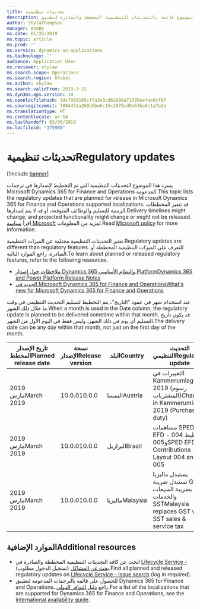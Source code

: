 ```yaml
---
title: تحديثات تنظيمية
description: يوفر هذا الموضوع قائمة بالتحديثات التنظيمية المخططة والصادرة لتطبيق Microsoft Dynamics 365 for Finance and Operations.
author: ShylaThompson
manager: AnnBe
ms.date: 01/25/2019
ms.topic: article
ms.prod: ''
ms.service: dynamics-ax-applications
ms.technology: ''
audience: Application User
ms.reviewer: shylaw
ms.search.scope: Operations
ms.search.region: Global
ms.author: shylaw
ms.search.validFrom: 2019-3-31
ms.dyn365.ops.version: 10
ms.openlocfilehash: 9dcf958165cffa3e3cd62b88a71295eefae9cf8f
ms.sourcegitcommit: f004451a260b5be6c15c3975cd9e63ba9c1a7a2e
ms.translationtype: HT
ms.contentlocale: ar-SA
ms.lasthandoff: 02/06/2019
ms.locfileid: "375980"
---
```

# <a name="regulatory-updates"></a><span data-ttu-id="09846-103">تحديثات تنظيمية</span><span class="sxs-lookup"><span data-stu-id="09846-103">Regulatory updates</span></span>

[!include [banner](../includes/banner.md)]

<span data-ttu-id="09846-104">يسرد هذا الموضوع التحديثات التنظيمية التي تم التخطيط لإصدارها في ترجمات Microsoft Dynamics 365 for Finance and Operations المدعومة.</span><span class="sxs-lookup"><span data-stu-id="09846-104">This topic lists the regulatory updates that are planned for release in Microsoft Dynamics 365 for Finance and Operations supported localizations.</span></span> <span data-ttu-id="09846-105">قد تتغير المخططات الزمنية للتسليم والوظائف المتوقعة، أو قد لا يتم إصدارها.</span><span class="sxs-lookup"><span data-stu-id="09846-105">Delivery timelines might change, and projected functionality might change or might not be released.</span></span> <span data-ttu-id="09846-106">اقرأ [سياسة Microsoft](https://go.microsoft.com/fwlink/p/?linkid=2007332) لمزيد من المعلومات.</span><span class="sxs-lookup"><span data-stu-id="09846-106">Read [Microsoft policy](https://go.microsoft.com/fwlink/p/?linkid=2007332) for more information.</span></span> 

<span data-ttu-id="09846-107">تعتبر التحديثات التنظيمية مختلفة عن الميزات التنظيمية.</span><span class="sxs-lookup"><span data-stu-id="09846-107">Regulatory updates are different than regulatory features.</span></span> <span data-ttu-id="09846-108">للتعرف على الميزات التنظيمية المخططة أو الصادرة، راجع الموارد التالية.</span><span class="sxs-lookup"><span data-stu-id="09846-108">To learn about planned or released regulatory features, refer to the following resources.</span></span>

- [<span data-ttu-id="09846-109">ملاحظات حول إصدار Dynamics 365 والنظام الأساسي Platform</span><span class="sxs-lookup"><span data-stu-id="09846-109">Dynamics 365 and Power Platform Release Notes</span></span>](https://docs.microsoft.com/business-applications-release-notes/index)
- [<span data-ttu-id="09846-110">الجديد في Microsoft Dynamics 365 for Finance and Operations</span><span class="sxs-lookup"><span data-stu-id="09846-110">What's new for Microsoft Dynamics 365 for Finance and Operations</span></span>](../../fin-and-ops/get-started/whats-new-changed.md)

<span data-ttu-id="09846-111">عند استخدام شهر في عمود "التاريخ"، يتم التخطيط لتسليم التحديث التنظيمي في وقت ما خلال ذلك الشهر.</span><span class="sxs-lookup"><span data-stu-id="09846-111">When a month is used in the Date column, the regulatory update is planned to be delivered sometime within that month.</span></span> <span data-ttu-id="09846-112">قد يكون تاريخ التسليم أي يوم في ذلك الشهر، وليس فقط في اليوم الأول من الشهر.</span><span class="sxs-lookup"><span data-stu-id="09846-112">The delivery date can be any day within that month, not just on the first day of the month.</span></span>

|<span data-ttu-id="09846-113">تاريخ الإصدار المخطط</span><span class="sxs-lookup"><span data-stu-id="09846-113">Planned release date</span></span>|<span data-ttu-id="09846-114">نسخة الإصدار</span><span class="sxs-lookup"><span data-stu-id="09846-114">Release version</span></span>|<span data-ttu-id="09846-115">البلد</span><span class="sxs-lookup"><span data-stu-id="09846-115">Country</span></span>|<span data-ttu-id="09846-116">التحديث التنظيمي</span><span class="sxs-lookup"><span data-stu-id="09846-116">Regulatory update</span></span>|
|--------------------|---------------|-------|-------|
|      <span data-ttu-id="09846-117">2019 مارس</span><span class="sxs-lookup"><span data-stu-id="09846-117">March 2019</span></span>          |   <span data-ttu-id="09846-118">10.0.0</span><span class="sxs-lookup"><span data-stu-id="09846-118">10.0.0</span></span>      | <span data-ttu-id="09846-119">النمسا</span><span class="sxs-lookup"><span data-stu-id="09846-119">Austria</span></span>      |   <span data-ttu-id="09846-120">التغييرات في Kammerumlage 2019 (رسوم المشتريات)</span><span class="sxs-lookup"><span data-stu-id="09846-120">Changes in Kammerumlage 2019 (Purchase duty)</span></span>    |
|      <span data-ttu-id="09846-121">2019 مارس</span><span class="sxs-lookup"><span data-stu-id="09846-121">March 2019</span></span>          |   <span data-ttu-id="09846-122">10.0.0</span><span class="sxs-lookup"><span data-stu-id="09846-122">10.0.0</span></span>      |   <span data-ttu-id="09846-123">البرازيل</span><span class="sxs-lookup"><span data-stu-id="09846-123">Brazil</span></span>    |     <span data-ttu-id="09846-124">مساهمات SPED EFD - التخطيط 004 و005</span><span class="sxs-lookup"><span data-stu-id="09846-124">SPED EFD Contributions - Layout  004 and 005</span></span>  |
|      <span data-ttu-id="09846-125">2019 مارس</span><span class="sxs-lookup"><span data-stu-id="09846-125">March 2019</span></span>          |   <span data-ttu-id="09846-126">10.0.0</span><span class="sxs-lookup"><span data-stu-id="09846-126">10.0.0</span></span>      |    <span data-ttu-id="09846-127">ماليزيا</span><span class="sxs-lookup"><span data-stu-id="09846-127">Malaysia</span></span>     |<span data-ttu-id="09846-128">يستبدل ماليزيا تستبدل ضريبة GST بضريبة المبيعات والخدمات SST</span><span class="sxs-lookup"><span data-stu-id="09846-128">Malaysia replaces GST with SST sales & service tax</span></span>        |

## <a name="additional-resources"></a><span data-ttu-id="09846-129">الموارد الإضافية</span><span class="sxs-lookup"><span data-stu-id="09846-129">Additional resources</span></span>
- <span data-ttu-id="09846-130">ابحث عن كافة التحديثات التنظيمية المخططة والصادرة في [Lifecycle Service - بحث عن المشاكل](https://lcs.dynamics.com/Logon/Index) (تسجيل الدخول مطلوب).</span><span class="sxs-lookup"><span data-stu-id="09846-130">Find all planned and released regulatory updates on [Lifecycle Service - Issue search](https://lcs.dynamics.com/Logon/Index) (log in required).</span></span>
- <span data-ttu-id="09846-131">للحصول على قائمة بالترجمات المدعومة لتطبيق Dynamics 365 for Finance and Operations، راجع [دليل التوافر الدولي](https://aka.ms/dynamics_365_international_availability_deck).</span><span class="sxs-lookup"><span data-stu-id="09846-131">For a list of the localizations that are supported for Dynamics 365 for Finance and Operations, see the [International availability guide](https://aka.ms/dynamics_365_international_availability_deck).</span></span>

